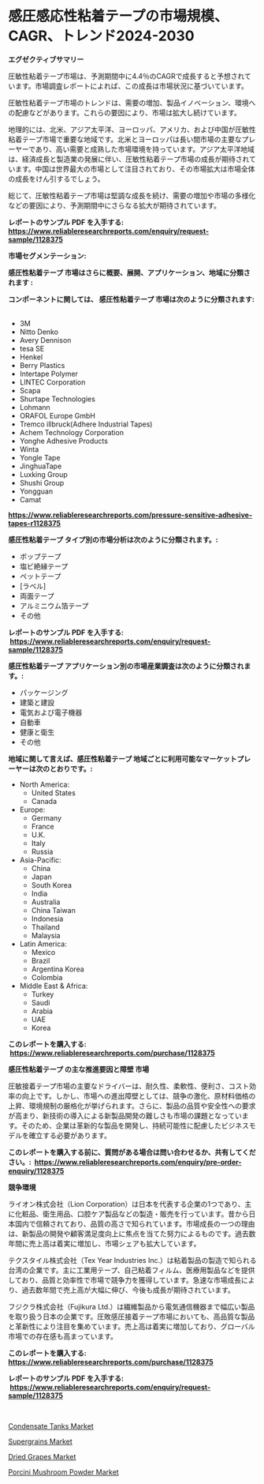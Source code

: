 <p><h1>感圧感応性粘着テープの市場規模、CAGR、トレンド2024-2030</h1></p><p><strong>エグゼクティブサマリー</strong></p>
<p><p>圧敏性粘着テープ市場は、予測期間中に4.4％のCAGRで成長すると予想されています。市場調査レポートによれば、この成長は市場状況に基づいています。</p><p>圧敏性粘着テープ市場のトレンドは、需要の増加、製品イノベーション、環境への配慮などがあります。これらの要因により、市場は拡大し続けています。</p><p>地理的には、北米、アジア太平洋、ヨーロッパ、アメリカ、および中国が圧敏性粘着テープ市場で重要な地域です。北米とヨーロッパは長い間市場の主要なプレーヤーであり、高い需要と成熟した市場環境を持っています。アジア太平洋地域は、経済成長と製造業の発展に伴い、圧敏性粘着テープ市場の成長が期待されています。中国は世界最大の市場として注目されており、その市場拡大は市場全体の成長をけん引するでしょう。</p><p>総じて、圧敏性粘着テープ市場は堅調な成長を続け、需要の増加や市場の多様化などの要因により、予測期間中にさらなる拡大が期待されています。</p></p>
<p><strong>レポートのサンプル PDF を入手する: <a href="https://www.reliableresearchreports.com/enquiry/request-sample/1128375">https://www.reliableresearchreports.com/enquiry/request-sample/1128375</a></strong></p>
<p><strong>市場セグメンテーション:</strong></p>
<p><strong> 感圧性粘着テープ 市場はさらに概要、展開、アプリケーション、地域に分類されます :</strong></p>
<p><strong>コンポーネントに関しては、 感圧性粘着テープ 市場は次のように分類されます: &nbsp;</strong></p>
<p><ul><li>3M</li><li>Nitto Denko</li><li>Avery Dennison</li><li>tesa SE</li><li>Henkel</li><li>Berry Plastics</li><li>Intertape Polymer</li><li>LINTEC Corporation</li><li>Scapa</li><li>Shurtape Technologies</li><li>Lohmann</li><li>ORAFOL Europe GmbH</li><li>Tremco illbruck(Adhere Industrial Tapes)</li><li>Achem Technology Corporation</li><li>Yonghe Adhesive Products</li><li>Winta</li><li>Yongle Tape</li><li>JinghuaTape</li><li>Luxking Group</li><li>Shushi Group</li><li>Yongguan</li><li>Camat</li></ul></p>
<p><strong><a href="https://www.reliableresearchreports.com/pressure-sensitive-adhesive-tapes-r1128375">https://www.reliableresearchreports.com/pressure-sensitive-adhesive-tapes-r1128375</a></strong></p>
<p><strong> 感圧性粘着テープ タイプ別の市場分析は次のように分類されます。:</strong></p>
<p><ul><li>ボップテープ</li><li>塩ビ絶縁テープ</li><li>ペットテープ</li><li>[ラベル]</li><li>両面テープ</li><li>アルミニウム箔テープ</li><li>その他</li></ul></p>
<p><strong>レポートのサンプル PDF を入手する: &nbsp;<a href="https://www.reliableresearchreports.com/enquiry/request-sample/1128375">https://www.reliableresearchreports.com/enquiry/request-sample/1128375</a></strong></p>
<p><strong> 感圧性粘着テープ アプリケーション別の市場産業調査は次のように分類されます。:</strong></p>
<p><ul><li>パッケージング</li><li>建築と建設</li><li>電気および電子機器</li><li>自動車</li><li>健康と衛生</li><li>その他</li></ul></p>
<p><strong>地域に関して言えば、感圧性粘着テープ 地域ごとに利用可能なマーケットプレーヤーは次のとおりです。:</strong></p>
<p><ul>
    <li>
        North America:
        <ul>
            <li>United States</li>
            <li>Canada</li>
        </ul>
    </li>
    <li>
        Europe:
        <ul>
            <li>Germany</li>
            <li>France</li>
            <li>U.K.</li>
            <li>Italy</li>
            <li>Russia</li>
        </ul>
    </li>
    <li>
        Asia-Pacific:
        <ul>
            <li>China</li>
            <li>Japan</li>
            <li>South Korea</li>
            <li>India</li>
            <li>Australia</li>
            <li>China Taiwan</li>
            <li>Indonesia</li>
            <li>Thailand</li>
            <li>Malaysia</li>
        </ul>
    </li>
    <li>
        Latin America:
        <ul>
            <li>Mexico</li>
            <li>Brazil</li>
            <li>Argentina Korea</li>
            <li>Colombia</li>
        </ul>
    </li>
    <li>
        Middle East & Africa:
        <ul>
            <li>Turkey</li>
            <li>Saudi</li>
            <li>Arabia</li>
            <li>UAE</li>
            <li>Korea</li>
        </ul>
    </li>
    </ul></p>
<p><strong>このレポートを購入する: &nbsp;<a href="https://www.reliableresearchreports.com/purchase/1128375">https://www.reliableresearchreports.com/purchase/1128375</a></strong></p>
<p><strong>感圧性粘着テープ の主な推進要因と障壁 市場</strong></p>
<p><p>圧敏接着テープ市場の主要なドライバーは、耐久性、柔軟性、便利さ、コスト効率の向上です。しかし、市場への進出障壁としては、競争の激化、原材料価格の上昇、環境規制の厳格化が挙げられます。さらに、製品の品質や安全性への要求が高まり、新技術の導入による新製品開発の難しさも市場の課題となっています。そのため、企業は革新的な製品を開発し、持続可能性に配慮したビジネスモデルを確立する必要があります。</p></p>
<p><strong>このレポートを購入する前に、質問がある場合は問い合わせるか、共有してください。:&nbsp; <a href="https://www.reliableresearchreports.com/enquiry/pre-order-enquiry/1128375">https://www.reliableresearchreports.com/enquiry/pre-order-enquiry/1128375</a></strong></p>
<p><strong>競争環境</strong></p>
<p><p>ライオン株式会社（Lion Corporation）は日本を代表する企業の1つであり、主に化粧品、衛生用品、口腔ケア製品などの製造・販売を行っています。昔から日本国内で信頼されており、品質の高さで知られています。市場成長の一つの理由は、新製品の開発や顧客満足度向上に焦点を当てた努力によるものです。過去数年間に売上高は着実に増加し、市場シェアも拡大しています。</p><p>テクスタイル株式会社（Tex Year Industries Inc.）は粘着製品の製造で知られる台湾の企業です。主に工業用テープ、自己粘着フィルム、医療用製品などを提供しており、品質と効率性で市場で競争力を獲得しています。急速な市場成長により、過去数年間で売上高が大幅に伸び、今後も成長が期待されています。</p><p>フジクラ株式会社（Fujikura Ltd.）は繊維製品から電気通信機器まで幅広い製品を取り扱う日本の企業です。圧敗感圧接着テープ市場においても、高品質な製品と革新性により注目を集めています。売上高は着実に増加しており、グローバル市場での存在感も高まっています。</p></p>
<p><strong>このレポートを購入する: &nbsp; <a href="https://www.reliableresearchreports.com/purchase/1128375">https://www.reliableresearchreports.com/purchase/1128375</a></strong></p>
<p><strong>レポートのサンプル PDF を入手する: &nbsp;<a href="https://www.reliableresearchreports.com/enquiry/request-sample/1128375">https://www.reliableresearchreports.com/enquiry/request-sample/1128375</a></strong><strong></strong></p>
<p>&nbsp;</p>
<p><p><a href="https://view.publitas.com/reportprime-1/condensate-tanks-market-comprehensive-assessment-by-type-application-and-geography/">Condensate Tanks Market</a></p><p><a href="https://picayune-night-cbd.notion.site/Supergrains-Market-Exploring-Market-Share-Market-Trends-and-Future-Growth-1d1884a527a3413f8543533ef5def721">Supergrains Market</a></p><p><a href="https://valiant-lunge-8fe.notion.site/Dried-Grapes-Market-Size-CAGR-Trends-2024-2030-665dd28b0e7642b3907996f92336aebf">Dried Grapes Market</a></p><p><a href="https://artistic-helicopter-ca9.notion.site/Porcini-Mushroom-Powder-Market-Report-Reveals-the-Latest-Trends-And-Growth-Opportunities-of-this-Mar-899d8e538185411a83fcf9f218048893">Porcini Mushroom Powder Market</a></p></p>